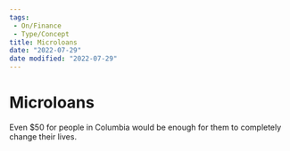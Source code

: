 ```yaml
---
tags:
 - On/Finance
 - Type/Concept
title: Microloans
date: "2022-07-29"
date modified: "2022-07-29"
---
```


# Microloans
Even $50 for people in Columbia would be enough for them to completely change their lives.
